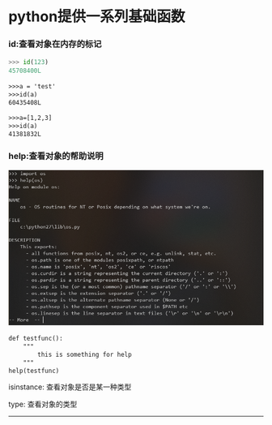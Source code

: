 # python提供一系列基础函数

### id:查看对象在内存的标记

```py
>>> id(123)
45708400L
```

```
>>>a = 'test'
>>>id(a)
60435408L
```

```
>>>a=[1,2,3]
>>>id(a)
41381832L
```

### help:查看对象的帮助说明

![](/assets/help_sysmodule.png)

```
def testfunc():
    """
        this is something for help
    """
help(testfunc)
```

isinstance: 查看对象是否是某一种类型

type: 查看对象的类型

---



